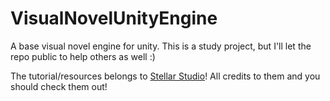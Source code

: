 # VisualNovelUnityEngine
 A base visual novel engine for unity. This is a study project, but I'll let the repo public to help others as well :)

 The tutorial/resources belongs to [Stellar Studio](https://www.youtube.com/@stellarstudio5495)! All credits to them and you should check them out!
